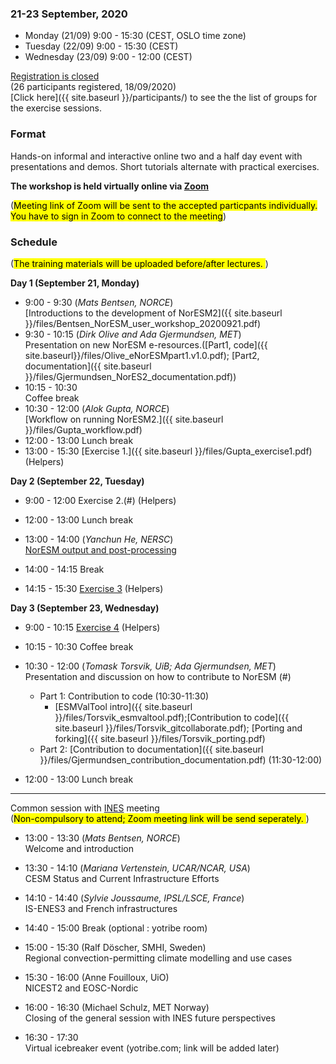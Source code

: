 
### 21-23 September, 2020
- Monday (21/09) 9:00 - 15:30 (CEST, OSLO time zone)
- Tuesday (22/09) 9:00 - 15:30 (CEST)
- Wednesday (23/09) 9:00 - 12:00 (CEST)

<!--
<a class="btn btn-info disabled" href="#" data-mode="1" target="_blank">Registration will open soon</a>
<a class="btn btn-success" href="https://skjemaker.app.uib.no/view.php?id=8805572" data-mode="1" target="_blank">Register here</a>
-->
<a class="btn btn-danger disabled" href="#" data-mode="1" target="_blank">Registration is closed</a> \
(26 participants registered, 18/09/2020)\
[Click here]({{ site.baseurl }}/participants/) to see the the list of groups for the exercise sessions.

### Format

Hands-on informal and interactive online two and a half day event with 
presentations and demos. Short tutorials alternate with practical
exercises.

**The workshop is held virtually online via [Zoom](https://zoom.us/)**

(<mark>Meeting link of Zoom will be sent to the accepted particpants individually. You have to sign in Zoom to connect to the meeting</mark>)

### Schedule
(<mark>The training materials will be uploaded before/after lectures. </mark>)

**Day 1 (September 21, Monday)**
- 9:00 - 9:30 
  (_Mats Bentsen, NORCE_) \
  [Introductions to the development of NorESM2]({{ site.baseurl }}/files/Bentsen_NorESM_user_workshop_20200921.pdf)
- 9:30 - 10:15
  (_Dirk Olive and Ada Gjermundsen, MET_) \
  Presentation on new NorESM e-resources.([Part1, code]({{ site.baseurl}}/files/Olive_eNorESMpart1.v1.0.pdf); [Part2, documentation]({{ site.baseurl }}/files/Gjermundsen_NorES2_documentation.pdf))
- 10:15 - 10:30 \
  Coffee break  
- 10:30 - 12:00
  (_Alok Gupta, NORCE_) \
  [Workflow on running NorESM2.]({{ site.baseurl }}/files/Gupta_workflow.pdf)
- 12:00 - 13:00
  Lunch break
- 13:00 - 15:30
  [Exercise 1.]({{ site.baseurl }}/files/Gupta_exercise1.pdf)
  (Helpers)

**Day 2 (September 22, Tuesday)**
- 9:00 - 12:00
  Exercise 2.(#)
  (Helpers)
- 12:00 - 13:00
  Lunch break

- 13:00 - 14:00
  (_Yanchun He, NERSC_) \
  [NorESM output and post-processing](https://nordicesmhub.github.io/noresmdiagnostics)
- 14:00 - 14:15
  Break
- 14:15 - 15:30
  [Exercise 3](https://nordicesmhub.github.io/noresmdiagnostics/05-exercise1)
  (Helpers)

**Day 3 (September 23, Wednesday)**
- 9:00 - 10:15
  [Exercise 4](https://nordicesmhub.github.io/noresmdiagnostics/07-exercise2/)
  (Helpers)
- 10:15 - 10:30
  Coffee break
- 10:30 - 12:00 (_Tomask Torsvik, UiB; Ada Gjermundsen, MET_)\
  Presentation and discussion on how to contribute to NorESM (#)
    * Part 1: Contribution to code (10:30-11:30)
        - [ESMValTool intro]({{ site.baseurl }}/files/Torsvik_esmvaltool.pdf);[Contribution to code]({{ site.baseurl }}/files/Torsvik_gitcollaborate.pdf); [Porting and forking]({{ site.baseurl }}/files/Torsvik_porting.pdf)
    * Part 2: [Contribution to documentation]({{ site.baseurl }}/files/Gjermundsen_contribution_documentation.pdf) (11:30-12:00)

- 12:00 - 13:00
  Lunch break

---
Common session with [INES](https://www.ines.noresm.org) meeting \
(<mark>Non-compulsory to attend; Zoom meeting link will be send seperately. </mark>)

- 13:00 - 13:30 (_Mats Bentsen, NORCE_)\
Welcome and introduction

- 13:30 - 14:10 (_Mariana Vertenstein, UCAR/NCAR, USA_) \
CESM Status and Current Infrastructure Efforts

- 14:10 - 14:40 (_Sylvie Joussaume, IPSL/LSCE, France_) \
IS-ENES3 and French infrastructures

- 14:40 - 15:00 Break (optional : yotribe room)

- 15:00 - 15:30 (Ralf Döscher, SMHI, Sweden) \
Regional convection-permitting climate modelling and use cases

- 15:30 - 16:00 (Anne Fouilloux, UiO) \
NICEST2 and EOSC-Nordic

- 16:00 - 16:30 (Michael Schulz, MET Norway) \
Closing of the general session with INES future perspectives

- 16:30 - 17:30 \
Virtual icebreaker event (yotribe.com; link will be added later)
